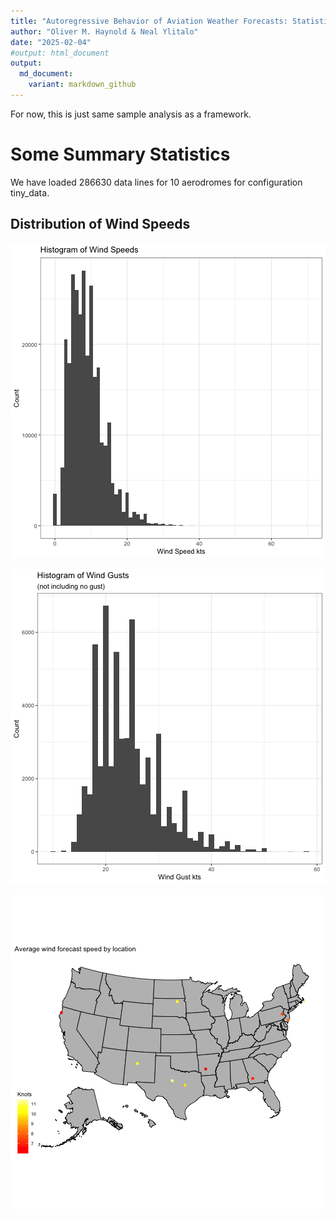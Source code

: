 ```yaml
---
title: "Autoregressive Behavior of Aviation Weather Forecasts: Statistics"
author: "Oliver M. Haynold & Neal Ylitalo"
date: "2025-02-04"
#output: html_document
output:
  md_document:
    variant: markdown_github
---
```







For now, this is just same sample analysis as a framework.

# Some Summary Statistics

We have loaded 286630 data lines for 10 aerodromes for configuration tiny_data.

## Distribution of Wind Speeds

![plot of chunk unnamed-chunk-2](figure/unnamed-chunk-2-1.png)


![plot of chunk unnamed-chunk-3](figure/unnamed-chunk-3-1.png)

![plot of chunk unnamed-chunk-4](figure/unnamed-chunk-4-1.png)






